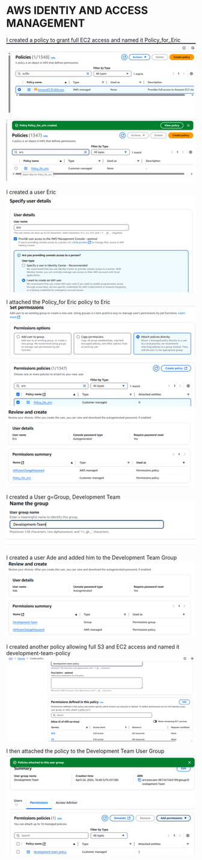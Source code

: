 # AWS IDENTIY AND ACCESS MANAGEMENT

I created a policy to grant full EC2 access and named it Policy_for_Eric
![](./1.png)
![](./2.png)

I created a user Eric
![](./3.png)

I attached the Policy_for Eric policy to Eric
![](./4.png)
![](./5.png)

I created a User g=Group, Development Team
![](./create-group-devt.png)

I created a user Ade and added him to the Development Team Group
![](./6.png)

I created another policy allowing full S3 and EC2 access and named it development-team-policy
![](./7.png)

I then attached the policy to the Development Team User Group
![](./8.png)





